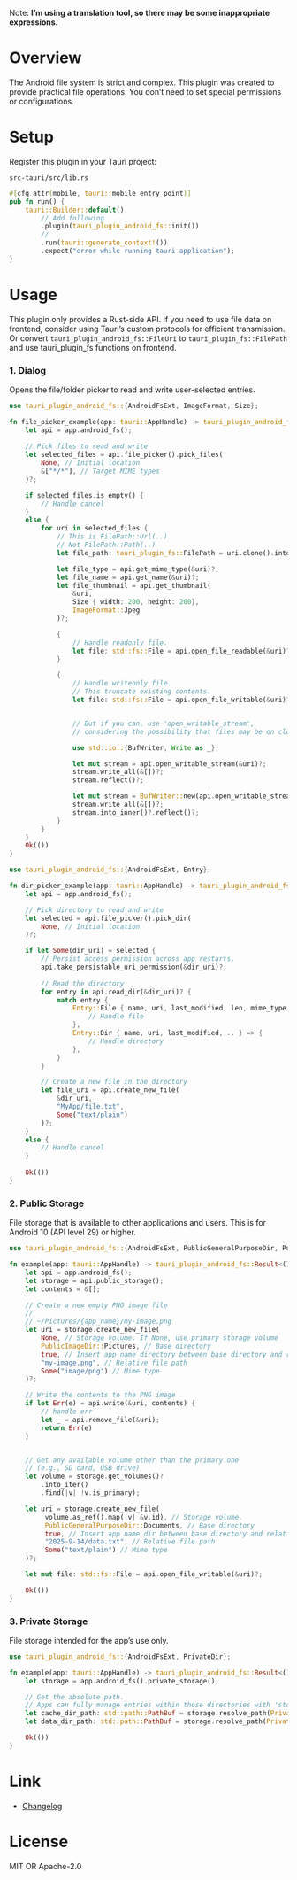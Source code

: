 Note: **I’m using a translation tool, so there may be some inappropriate expressions.**

# Overview

The Android file system is strict and complex. This plugin was created to provide practical file operations. You don’t need to set special permissions or configurations. 

# Setup
Register this plugin in your Tauri project:

`src-tauri/src/lib.rs`

```rust
#[cfg_attr(mobile, tauri::mobile_entry_point)]
pub fn run() {
    tauri::Builder::default()
        // Add following
        .plugin(tauri_plugin_android_fs::init())
        //
        .run(tauri::generate_context!())
        .expect("error while running tauri application");
}
```

# Usage
This plugin only provides a Rust-side API. 
If you need to use file data on frontend, consider using Tauri’s custom protocols for efficient transmission. Or convert `tauri_plugin_android_fs::FileUri` to `tauri_plugin_fs::FilePath` and use tauri_plugin_fs functions on frontend. 

### 1. Dialog

Opens the file/folder picker to read and write user-selected entries.

```rust
use tauri_plugin_android_fs::{AndroidFsExt, ImageFormat, Size};

fn file_picker_example(app: tauri::AppHandle) -> tauri_plugin_android_fs::Result<()> {
    let api = app.android_fs();
    
    // Pick files to read and write
    let selected_files = api.file_picker().pick_files(
        None, // Initial location
        &["*/*"], // Target MIME types
    )?;

    if selected_files.is_empty() {
        // Handle cancel
    }
    else {
        for uri in selected_files {
            // This is FilePath::Url(..)
            // Not FilePath::Path(..)
            let file_path: tauri_plugin_fs::FilePath = uri.clone().into();

            let file_type = api.get_mime_type(&uri)?;
            let file_name = api.get_name(&uri)?;
            let file_thumbnail = api.get_thumbnail(
                &uri, 
                Size { width: 200, height: 200}, 
                ImageFormat::Jpeg
            )?;

            {
                // Handle readonly file.
                let file: std::fs::File = api.open_file_readable(&uri)?;
            }

            {
                // Handle writeonly file. 
                // This truncate existing contents.
                let file: std::fs::File = api.open_file_writable(&uri)?;


                // But if you can, use 'open_writable_stream',
                // considering the possibility that files may be on cloud storage.

                use std::io::{BufWriter, Write as _};

                let mut stream = api.open_writable_stream(&uri)?;
                stream.write_all(&[])?;
                stream.reflect()?;

                let mut stream = BufWriter::new(api.open_writable_stream(&uri)?);
                stream.write_all(&[])?;
                stream.into_inner()?.reflect()?;
            }
        }
    }
    Ok(())
}
```
```rust
use tauri_plugin_android_fs::{AndroidFsExt, Entry};

fn dir_picker_example(app: tauri::AppHandle) -> tauri_plugin_android_fs::Result<()> {
    let api = app.android_fs();

    // Pick directory to read and write
    let selected = api.file_picker().pick_dir(
        None, // Initial location
    )?;

    if let Some(dir_uri) = selected {
        // Persist access permission across app restarts.
        api.take_persistable_uri_permission(&dir_uri)?;
        
        // Read the directory
        for entry in api.read_dir(&dir_uri)? {
            match entry {
                Entry::File { name, uri, last_modified, len, mime_type, .. } => {
                    // Handle file
                },
                Entry::Dir { name, uri, last_modified, .. } => {
                    // Handle directory
                },
            }
        }

        // Create a new file in the directory
        let file_uri = api.create_new_file(
            &dir_uri, 
            "MyApp/file.txt", 
            Some("text/plain")
        )?;
    } 
    else {
        // Handle cancel
    }
    
    Ok(())
}
```

### 2. Public Storage
File storage that is available to other applications and users.
This is for Android 10 (API level 29) or higher.  

```rust
use tauri_plugin_android_fs::{AndroidFsExt, PublicGeneralPurposeDir, PublicImageDir};

fn example(app: tauri::AppHandle) -> tauri_plugin_android_fs::Result<()> {
    let api = app.android_fs();
    let storage = api.public_storage();
    let contents = &[];

    // Create a new empty PNG image file
    //
    // ~/Pictures/{app_name}/my-image.png
    let uri = storage.create_new_file(
        None, // Storage volume. If None, use primary storage volume
        PublicImageDir::Pictures, // Base directory
        true, // Insert app name directory between base directory and relative path
        "my-image.png", // Relative file path
        Some("image/png") // Mime type
    )?;

    // Write the contents to the PNG image
    if let Err(e) = api.write(&uri, contents) {
        // handle err
        let _ = api.remove_file(&uri);
        return Err(e)
    }


    // Get any available volume other than the primary one 
    // (e.g., SD card, USB drive)
    let volume = storage.get_volumes()?
        .into_iter()
        .find(|v| !v.is_primary);

    let uri = storage.create_new_file(
         volume.as_ref().map(|v| &v.id), // Storage volume. 
         PublicGeneralPurposeDir::Documents, // Base directory
         true, // Insert app name dir between base directory and relative path
         "2025-9-14/data.txt", // Relative file path
         Some("text/plain") // Mime type
    )?;

    let mut file: std::fs::File = api.open_file_writable(&uri)?;

    Ok(())
}
```

### 3. Private Storage
File storage intended for the app’s use only.

```rust
use tauri_plugin_android_fs::{AndroidFsExt, PrivateDir};

fn example(app: tauri::AppHandle) -> tauri_plugin_android_fs::Result<()> {
    let storage = app.android_fs().private_storage();

    // Get the absolute path.
    // Apps can fully manage entries within those directories with 'std::fs'.
    let cache_dir_path: std::path::PathBuf = storage.resolve_path(PrivateDir::Cache)?;
    let data_dir_path: std::path::PathBuf = storage.resolve_path(PrivateDir::Data)?;

    Ok(())
}
```

# Link
- [Changelog](https://github.com/aiueo13/tauri-plugin-android-fs/blob/main/CHANGES.md)

# License
MIT OR Apache-2.0